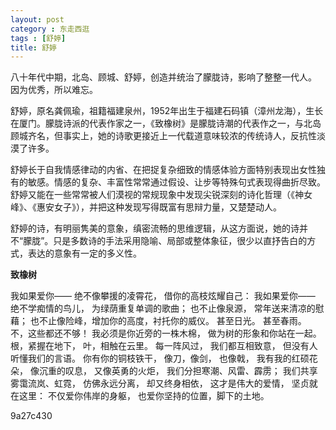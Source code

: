 ```yaml
---
layout: post
category : 东走西逛
tags : [舒婷]
title: 舒婷
---
```

八十年代中期，北岛、顾城、舒婷，创造并统治了朦胧诗，影响了整整一代人。
因为优秀，所以难忘。

舒婷，原名龚佩瑜，祖籍福建泉州，1952年出生于福建石码镇（漳州龙海），生长在厦门。朦胧诗派的代表作家之一，《致橡树》是朦胧诗潮的代表作之一，与北岛顾城齐名，但事实上，她的诗歌更接近上一代载道意味较浓的传统诗人，反抗性淡漠了许多。

舒婷长于自我情感律动的内省、在把捉复杂细致的情感体验方面特别表现出女性独有的敏感。情感的复杂、丰富性常常通过假设、让步等特殊句式表现得曲折尽致。 舒婷又能在一些常常被人们漠视的常规现象中发现尖锐深刻的诗化哲理（《神女峰》、《惠安女子》），并把这种发现写得既富有思辩力量，又楚楚动人。

舒婷的诗，有明丽隽美的意象，缜密流畅的思维逻辑，从这方面说，她的诗并不“朦胧”。只是多数诗的手法采用隐喻、局部或整体象征，很少以直抒告白的方式，表达的意象有一定的多义性。

<strong>致橡树</strong>

我如果爱你——
绝不像攀援的凌霄花，
借你的高枝炫耀自己：
我如果爱你——
绝不学痴情的鸟儿，
为绿荫重复单调的歌曲；
也不止像泉源，
常年送来清凉的慰藉；
也不止像险峰，增加你的高度，衬托你的威仪。
甚至日光。
甚至春雨。
不，这些都还不够！
我必须是你近旁的一株木棉，
做为树的形象和你站在一起。
根，紧握在地下，
叶，相触在云里。
每一阵风过，
我们都互相致意，
但没有人
听懂我们的言语。
你有你的铜枝铁干，
像刀，像剑，
也像戟，
我有我的红硕花朵，
像沉重的叹息，
又像英勇的火炬，
我们分担寒潮、风雷、霹雳；
我们共享雾霭流岚、虹霓，
仿佛永远分离，
却又终身相依，
这才是伟大的爱情，
坚贞就在这里：
不仅爱你伟岸的身躯，
也爱你坚持的位置，脚下的土地。

9a27c430